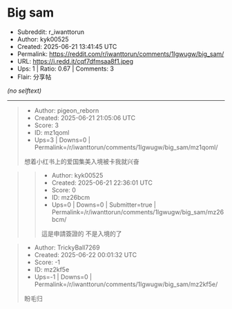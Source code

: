 # Big sam

- Subreddit: r_iwanttorun
- Author: kyk00525
- Created: 2025-06-21 13:41:45 UTC
- Permalink: https://reddit.com/r/iwanttorun/comments/1lgwugw/big_sam/
- URL: https://i.redd.it/cqf7dfmsaa8f1.jpeg
- Ups: 1 | Ratio: 0.67 | Comments: 3
- Flair: 分享帖

_(no selftext)_

---

> - Author: pigeon_reborn
> - Created: 2025-06-21 21:05:06 UTC
> - Score: 3
> - ID: mz1qoml
> - Ups=3 | Downs=0 | Permalink=/r/iwanttorun/comments/1lgwugw/big_sam/mz1qoml/
>
> 想着小红书上的爱国集美入境被卡我就兴奋

>> - Author: kyk00525
>> - Created: 2025-06-21 22:36:01 UTC
>> - Score: 0
>> - ID: mz26bcm
>> - Ups=0 | Downs=0 | Submitter=true | Permalink=/r/iwanttorun/comments/1lgwugw/big_sam/mz26bcm/
>>
>> 這是申請簽證的 不是入境的了

> - Author: TrickyBall7269
> - Created: 2025-06-22 00:01:32 UTC
> - Score: -1
> - ID: mz2kf5e
> - Ups=-1 | Downs=0 | Permalink=/r/iwanttorun/comments/1lgwugw/big_sam/mz2kf5e/
>
> 盼毛归

